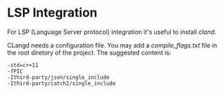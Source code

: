 LSP Integration
===============

For LSP (Language Server protocol) integration it's useful to install _cland_.

CLangd needs a configuration file. You may add a _compile_flags.txt_ file
in the root diretory of the project.
The suggested content is:

```
-std=c++11
-fPIC
-Ithird-party/json/single_include
-Ithird-party/catch2/single_include
```
